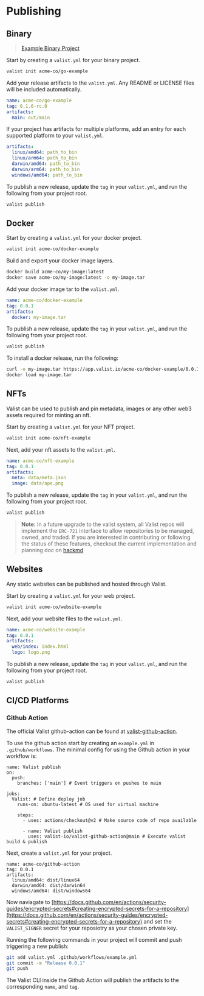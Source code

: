 # Publishing

## Binary

> [Example Binary Project](https://github.com/valist-io/example-projects/tree/main/cli-publish-go-project)

Start by creating a `valist.yml` for your binary project.

```bash
valist init acme-co/go-example
```

Add your release artifacts to the `valist.yml`. Any README or LICENSE files will be included automatically.

```yaml
name: acme-co/go-example
tag: 0.1.6-rc.0
artifacts:
  main: out/main
```

If your project has artifacts for multiple platforms, add an entry for each supported platform to your `valist.yml`. 

```yaml
artifacts:
  linux/amd64: path_to_bin
  linux/arm64: path_to_bin
  darwin/amd64: path_to_bin
  darwin/arm64: path_to_bin
  windows/amd64: path_to_bin
```

To publish a new release, update the `tag` in your `valist.yml`, and run the following from your project root.

```bash
valist publish
```

## Docker

Start by creating a `valist.yml` for your docker project.

```bash
valist init acme-co/docker-example
```

Build and export your docker image layers.

```bash
docker build acme-co/my-image:latest
docker save acme-co/my-image:latest -o my-image.tar
```

Add your docker image tar to the `valist.yml`.

```yaml
name: acme-co/docker-example
tag: 0.0.1
artifacts:
  docker: my-image.tar
```

To publish a new release, update the `tag` in your `valist.yml`, and run the following from your project root.

```bash
valist publish
```

To install a docker release, run the following:

```bash
curl -o my-image.tar https://app.valist.io/acme-co/docker-example/0.0.1?artifact=docker
docker load my-image.tar
```

## NFTs

Valist can be used to publish and pin metadata, images or any other web3 assets required for minting an nft.

Start by creating a `valist.yml` for your NFT project.

```bash
valist init acme-co/nft-example
```

Next, add your nft assets to the `valist.yml`.

```yaml
name: acme-co/nft-example
tag: 0.0.1
artifacts:
  meta: data/meta.json
  image: data/ape.png
```

To publish a new release, update the `tag` in your `valist.yml`, and run the following from your project root.

```bash
valist publish
```

> **Note:** In a future upgrade to the valist system, all Valist repos will implement the `ERC-721` interface to allow repositories to be managed, owned, and traded. If you are interested in contributing or following the status of these features, checkout the current implementation and planning doc on [hackmd](https://hackmd.io/YF5CsRv_QZWk7o7ZzgRxDg?both)

## Websites

Any static websites can be published and hosted through Valist.

Start by creating a `valist.yml` for your web project.

```bash
valist init acme-co/website-example
```

Next, add your website files to the `valist.yml`.

```yaml
name: acme-co/website-example
tag: 0.0.1
artifacts:
  web/index: index.html
  logo: logo.png
```

To publish a new release, update the `tag` in your `valist.yml`, and run the following from your project root.

```bash
valist publish
```

## CI/CD Platforms

### Github Action

The official Valist github-action can be found at [valist-github-action](https://github.com/valist-io/valist-github-action).

To use the github action start by creating an `example.yml` in `.github/workflows`. The minimal config for using the Github action in your workflow is:

```
name: Valist publish
on:
  push:
    branches: ['main'] # Event triggers on pushes to main

jobs:
  Valist: # Define deploy job
    runs-on: ubuntu-latest # OS used for virtual machine

    steps:
      - uses: actions/checkout@v2 # Make source code of repo available
      
      - name: Valist publish
        uses: valist-io/valist-github-action@main # Execute valist build & publish
```

Next, create a `valist.yml` for your project.

```
name: acme-co/github-action
tag: 0.0.1
artifacts:
  linux/amd64: dist/linux64
  darwin/amd64: dist/darwin64
  windows/amd64: dist/windows64
```

Now naviagate to [https://docs.github.com/en/actions/security-guides/encrypted-secrets#creating-encrypted-secrets-for-a-repository](https://docs.github.com/en/actions/security-guides/encrypted-secrets#creating-encrypted-secrets-for-a-repository) and set the `VALIST_SIGNER` secret for your reposiotry as your chosen private key.

Running the following commands in your project will commit and push triggering a new publish:

```bash
git add valist.yml .github/workflows/example.yml
git commit -m "Release 0.0.1"
git push 
```

The Valist CLI inside the Github Action will publish the artifacts to the corresponding `name`, and `tag`.